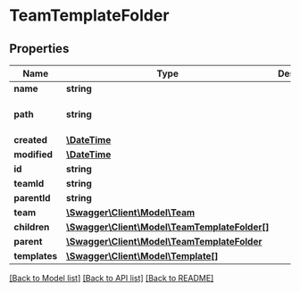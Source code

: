 # TeamTemplateFolder

## Properties
Name | Type | Description | Notes
------------ | ------------- | ------------- | -------------
**name** | **string** |  | 
**path** | **string** |  | [optional] [default to '/']
**created** | [**\DateTime**](\DateTime.md) |  | [optional] 
**modified** | [**\DateTime**](\DateTime.md) |  | [optional] 
**id** | **string** |  | [optional] 
**teamId** | **string** |  | [optional] 
**parentId** | **string** |  | [optional] 
**team** | [**\Swagger\Client\Model\Team**](Team.md) |  | [optional] 
**children** | [**\Swagger\Client\Model\TeamTemplateFolder[]**](TeamTemplateFolder.md) |  | [optional] 
**parent** | [**\Swagger\Client\Model\TeamTemplateFolder**](TeamTemplateFolder.md) |  | [optional] 
**templates** | [**\Swagger\Client\Model\Template[]**](Template.md) |  | [optional] 

[[Back to Model list]](../README.md#documentation-for-models) [[Back to API list]](../README.md#documentation-for-api-endpoints) [[Back to README]](../README.md)


